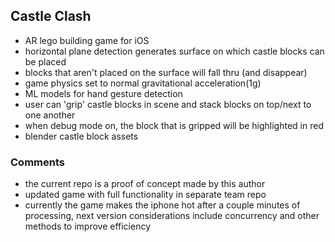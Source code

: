 ## Castle Clash
- AR lego building game for iOS
- horizontal plane detection generates surface on which castle blocks can be placed
- blocks that aren't placed on the surface will fall thru (and disappear)
- game physics set to normal gravitational acceleration(1g)
- ML models for hand gesture detection
- user can 'grip' castle blocks in scene and stack blocks on top/next to one another
- when debug mode on, the block that is gripped will be highlighted in red
- blender castle block assets

### Comments
- the current repo is a proof of concept made by this author
- updated game with full functionality in separate team repo
- currently the game makes the iphone hot after a couple minutes of processing, next version considerations include concurrency and other methods to improve efficiency
